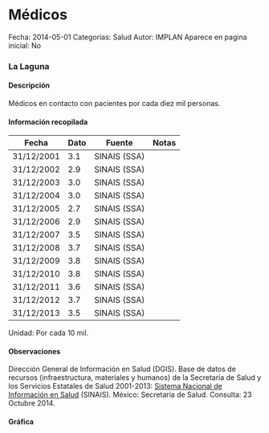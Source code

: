 Médicos
=====

Fecha: 2014-05-01
Categorías: Salud
Autor: IMPLAN
Aparece en pagina inicial: No

### La Laguna

#### Descripción

Médicos en contacto con pacientes por cada diez mil personas.

<!-- break -->

#### Información recopilada

<table class="table table-hover table-bordered matriz">
  <thead>
    <tr><th>Fecha</th><th>Dato</th><th>Fuente</th><th>Notas</th></tr>
  </thead>
  <tbody>
    <tr><td class="centrado">31/12/2001</td><td class="derecha">3.1</td><td>SINAIS (SSA)</td><td></td></tr>
    <tr><td class="centrado">31/12/2002</td><td class="derecha">2.9</td><td>SINAIS (SSA)</td><td></td></tr>
    <tr><td class="centrado">31/12/2003</td><td class="derecha">3.0</td><td>SINAIS (SSA)</td><td></td></tr>
    <tr><td class="centrado">31/12/2004</td><td class="derecha">3.0</td><td>SINAIS (SSA)</td><td></td></tr>
    <tr><td class="centrado">31/12/2005</td><td class="derecha">2.7</td><td>SINAIS (SSA)</td><td></td></tr>
    <tr><td class="centrado">31/12/2006</td><td class="derecha">2.9</td><td>SINAIS (SSA)</td><td></td></tr>
    <tr><td class="centrado">31/12/2007</td><td class="derecha">3.5</td><td>SINAIS (SSA)</td><td></td></tr>
    <tr><td class="centrado">31/12/2008</td><td class="derecha">3.7</td><td>SINAIS (SSA)</td><td></td></tr>
    <tr><td class="centrado">31/12/2009</td><td class="derecha">3.8</td><td>SINAIS (SSA)</td><td></td></tr>
    <tr><td class="centrado">31/12/2010</td><td class="derecha">3.8</td><td>SINAIS (SSA)</td><td></td></tr>
    <tr><td class="centrado">31/12/2011</td><td class="derecha">3.6</td><td>SINAIS (SSA)</td><td></td></tr>
    <tr><td class="centrado">31/12/2012</td><td class="derecha">3.7</td><td>SINAIS (SSA)</td><td></td></tr>
    <tr><td class="centrado">31/12/2013</td><td class="derecha">3.5</td><td>SINAIS (SSA)</td><td></td></tr>
  </tbody>
</table>

Unidad: Por cada 10 mil.

#### Observaciones

Dirección General de Información en Salud (DGIS). Base de datos de recursos (infraestructura, materiales y humanos) de la Secretaría de Salud y los Servicios Estatales de Salud 2001-2013: [Sistema Nacional de Información en Salud](http://www.sinais.salud.gob.mx) (SINAIS). México: Secretaría de Salud. Consulta: 23 Octubre 2014.

#### Gráfica

<div id="graficaDatos" class="grafica"></div>
<script>
  // Gráfica
  if (typeof vargraficaDatos === 'undefined') {
    vargraficaDatos = Morris.Line({
      element: 'graficaDatos',
      data: [{ fecha: '2001-12-31', dato: 3.1000 },{ fecha: '2002-12-31', dato: 2.9000 },{ fecha: '2003-12-31', dato: 3.0000 },{ fecha: '2004-12-31', dato: 3.0000 },{ fecha: '2005-12-31', dato: 2.7000 },{ fecha: '2006-12-31', dato: 2.9000 },{ fecha: '2007-12-31', dato: 3.5000 },{ fecha: '2008-12-31', dato: 3.7000 },{ fecha: '2009-12-31', dato: 3.8000 },{ fecha: '2010-12-31', dato: 3.8000 },{ fecha: '2011-12-31', dato: 3.6000 },{ fecha: '2012-12-31', dato: 3.7000 },{ fecha: '2013-12-31', dato: 3.5000 }],
      xkey: 'fecha',
      ykeys: ['dato'],
      labels: ['Dato'],
      lineColors: ['#FF5B02'],
      xLabelFormat: function(d) { return d.getDate()+'/'+(d.getMonth()+1)+'/'+d.getFullYear(); },
      dateFormat: function(ts) { var d = new Date(ts); return d.getDate() + '/' + (d.getMonth() + 1) + '/' + d.getFullYear(); }
    });
  }
</script>
